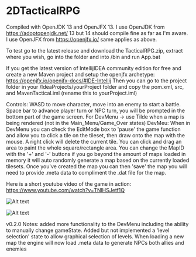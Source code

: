 # 2DTacticalRPG

Compiled with OpenJDK 13 and OpenJFX 13.
I use OpenJDK from https://adoptopenjdk.net/ 13 but 14 should compile fine as far as I'm aware.
I use OpenJFX from https://openjfx.io/ same applies as above.

To test go to the latest release and download the TacticalRPG.zip, extract where you wish, go into the folder and into /bin and run App.bat

If you get the latest version of IntellijIDEA community edition for free and create a new Maven project and setup the openjfx archetype: https://openjfx.io/openjfx-docs/#IDE-Intellij
Then you can go to the project folder in your /IdeaProjects/yourProject folder and copy the pom.xml, src, and MavenTactical.iml (rename this to yourProject.iml)

Controls: 
	WASD to move character, move into an enemy to start a battle.
	Space bar to advance player turn or NPC turn, you will be prompted in the bottom part of the game screen.
	For DevMenu -> use Tilde when a map is being rendered (not in the Main_Menu/Game_Over states)
DevMeu: 
	When in DevMenu you can check the EditMode box to 'pause' the game function and allow you to click a tile on the tileset, then draw onto the map with the mouse. A right click will delete the current tile. You can click and drag an area to paint the whole square/rectangle area.
	You can change the MapID with the '+' and '-' buttons if you go beyond the amount of maps loaded in memory it will auto randomly generate a map based on the currently loaded tilesets. Once you've created the map you can then 'save' the map you will need to provide .meta data to compliment the .dat file for the map.

Here is a short youtube video of the game in action: https://www.youtube.com/watch?v=TNlHSJetf1Q

![Alt text](/ExampleScreenShots/gameExample.PNG?raw=true "Game Example")

![Alt text](/ExampleScreenShots/devMenuExample.PNG?raw=true "Dev Menu")

v0.2.0 Notes: added more functionality to the DevMenu including the ability to manually change gameState. 
	Added but not implemented a 'level selection' state to allow graphical selection of levels.
	When loading a new map the engine will now load .meta data to generate NPCs both allies and enemies
